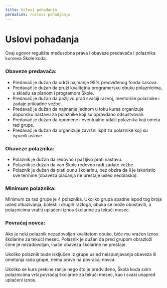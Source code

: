```yaml
---
title: Uslovi pohađanja
permalink: /uslovi-pohadjanja
---
```


# Uslovi pohađanja

Ovaj ugovor regulište međusobna prava i obaveze predavača i polaznika kurseva Škole koda.

### Obaveze predavača:

- Predavač je dužan da održi najmanje 95% predviđenog fonda časova.
- Predavač je dužan da pruži kvalitetnu programersku obuku polaznicima, u skladu sa planom i programom Škole.
- Predavač je dužan da pažljivo prati svačiji razvoj, mentoriše polaznike i zadaje prikladne vežbe.
- Predavač je dužan da najmanje jednom u toku kursa organizuje dopunsku nastavu za polaznike koji su opravdano odsustvovali.
- Predavač je dužan da opomene i eventualno udalji polaznika koji ometa rad grupe.
- Predavač je dužan da organizuje završni ispit za polaznike koji su ispunili uslove.

### Obaveze polaznika:

- Polaznik je dužan da redovno i pažljivo prati nastavu.
- Polaznik je dužan da van Škole redovno radi zadate vežbe.
- Polaznik je dužan da plati punu školarinu, bez obzira da li je iskoristio sve termine (obaveza plaćanja ne prestaje usled nedolaska).

### Minimum polaznika:

Minimum za rad grupe je 4 polaznika. Ukoliko grupa spadne ispod tog broja usled otkazivanja, bolesti i drugih razloga, obuka se može obustaviti, a polaznicima vratiti uplaćeni iznos školarine za tekući mesec.

### Povraćaj novca:

Ako je neki polaznik nezadovoljan kvalitetom obuke, biće mu vraćen iznos školarine za tekući mesec. Polaznik je dužan da pred grupom obrazloži čime je nezadovoljan, inače obaveza školarine ne prestaje.

Ukoliko polaznik bude isključen iz grupe usled neispunjavanja obaveza ili ometanja rada grupe, nema pravo na povraćaj novca.

Ukoliko se kurs prekine ranije nego što je predviđeno, Škola koda svim polaznicima vrši povraćaj školarine za tekući mesec, kao i svaki unapred uplaćeni iznos.
